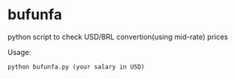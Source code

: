 # bufunfa
python script to check USD/BRL convertion(using mid-rate) prices

Usage:

``` console  
python bufunfa.py (your salary in USD)
```
